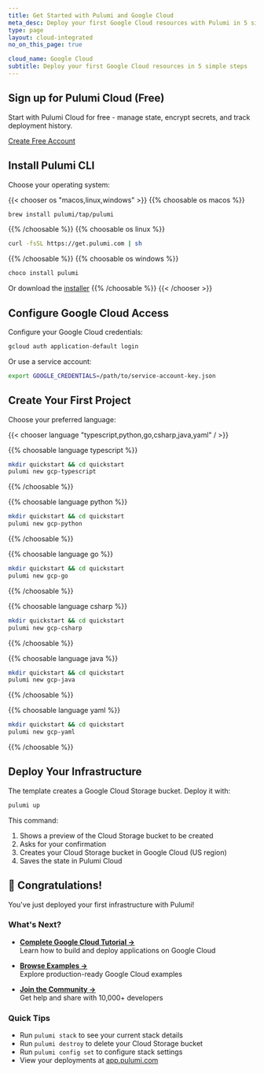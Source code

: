 ```yaml
---
title: Get Started with Pulumi and Google Cloud
meta_desc: Deploy your first Google Cloud resources with Pulumi in 5 simple steps
type: page
layout: cloud-integrated
no_on_this_page: true

cloud_name: Google Cloud
subtitle: Deploy your first Google Cloud resources in 5 simple steps
---
```


## Sign up for Pulumi Cloud (Free)

Start with Pulumi Cloud for free - manage state, encrypt secrets, and track deployment history.

<a href="https://app.pulumi.com/signup" class="btn-primary btn-lg">Create Free Account</a>

## Install Pulumi CLI

Choose your operating system:

{{< chooser os "macos,linux,windows" >}}
{{% choosable os macos %}}
```bash
brew install pulumi/tap/pulumi
```
{{% /choosable %}}
{{% choosable os linux %}}
```bash
curl -fsSL https://get.pulumi.com | sh
```
{{% /choosable %}}
{{% choosable os windows %}}
```powershell
choco install pulumi
```
Or download the [installer](https://github.com/pulumi/pulumi/releases)
{{% /choosable %}}
{{< /chooser >}}

## Configure Google Cloud Access

Configure your Google Cloud credentials:

```bash
gcloud auth application-default login
```

Or use a service account:
```bash
export GOOGLE_CREDENTIALS=/path/to/service-account-key.json
```

## Create Your First Project

Choose your preferred language:

{{< chooser language "typescript,python,go,csharp,java,yaml" / >}}

{{% choosable language typescript %}}
```bash
mkdir quickstart && cd quickstart
pulumi new gcp-typescript
```
{{% /choosable %}}

{{% choosable language python %}}
```bash
mkdir quickstart && cd quickstart
pulumi new gcp-python
```
{{% /choosable %}}

{{% choosable language go %}}
```bash
mkdir quickstart && cd quickstart
pulumi new gcp-go
```
{{% /choosable %}}

{{% choosable language csharp %}}
```bash
mkdir quickstart && cd quickstart
pulumi new gcp-csharp
```
{{% /choosable %}}

{{% choosable language java %}}
```bash
mkdir quickstart && cd quickstart
pulumi new gcp-java
```
{{% /choosable %}}

{{% choosable language yaml %}}
```bash
mkdir quickstart && cd quickstart
pulumi new gcp-yaml
```
{{% /choosable %}}

## Deploy Your Infrastructure

The template creates a Google Cloud Storage bucket. Deploy it with:

```bash
pulumi up
```

This command:
1. Shows a preview of the Cloud Storage bucket to be created
2. Asks for your confirmation
3. Creates your Cloud Storage bucket in Google Cloud (US region)
4. Saves the state in Pulumi Cloud

## 🎉 Congratulations!

You've just deployed your first infrastructure with Pulumi! 

### What's Next?

- **[Complete Google Cloud Tutorial →](/docs/iac/get-started/gcp/)**  
  Learn how to build and deploy applications on Google Cloud
  
- **[Browse Examples →](https://github.com/pulumi/examples#gcp)**  
  Explore production-ready Google Cloud examples
  
- **[Join the Community →](https://slack.pulumi.com)**  
  Get help and share with 10,000+ developers

### Quick Tips

- Run `pulumi stack` to see your current stack details
- Run `pulumi destroy` to delete your Cloud Storage bucket
- Run `pulumi config set` to configure stack settings
- View your deployments at [app.pulumi.com](https://app.pulumi.com)